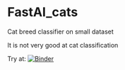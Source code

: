 # FastAI_cats
Cat breed classifier on small dataset

It is not very good at cat classification

Try at: [![Binder](https://mybinder.org/badge_logo.svg)](https://mybinder.org/v2/gh/kelseymour/FastAI_cats/HEAD?urlpath=%2Fvoila%2Frender%2Fcat_app.ipynb)
